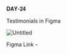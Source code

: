 𝐃𝐀𝐘-𝟐𝟒

Testimonials in Figma

![Untitled](https://user-images.githubusercontent.com/85480387/209395371-a36bce5a-4ab2-425b-a9c4-cceb9575b2e9.jpg)

Figma Link - 
